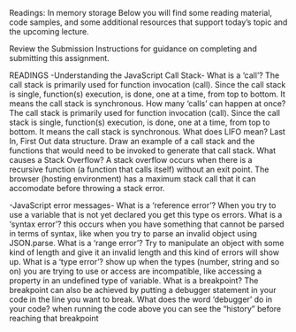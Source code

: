 Readings: In memory storage
Below you will find some reading material, code samples, and some additional resources that support today’s topic and the upcoming lecture.

Review the Submission Instructions for guidance on completing and submitting this assignment.

READINGS
-Understanding the JavaScript Call Stack-
What is a ‘call’?  The call stack is primarily used for function invocation (call). Since the call stack is single, function(s) execution, is done, one at a time, from top to bottom. It means the call stack is synchronous.
How many ‘calls’ can happen at once? The call stack is primarily used for function invocation (call). Since the call stack is single, function(s) execution, is done, one at a time, from top to bottom. It means the call stack is synchronous.
What does LIFO mean?  Last In, First Out data structure.
Draw an example of a call stack and the functions that would need to be invoked to generate that call stack.
What causes a Stack Overflow?  A stack overflow occurs when there is a recursive function (a function that calls itself) without an exit point. The browser (hosting environment) has a maximum stack call that it can accomodate before throwing a stack error.


-JavaScript error messages-
What is a ‘reference error’?  When you try to use a variable that is not yet declared you get this type os errors.
What is a ‘syntax error’?  this occurs when you have something that cannot be parsed in terms of syntax, like when you try to parse an invalid object using JSON.parse.
What is a ‘range error’? Try to manipulate an object with some kind of length and give it an invalid length and this kind of errors will show up.
What is a ‘type error’? show up when the types (number, string and so on) you are trying to use or access are incompatible, like accessing a property in an undefined type of variable.
What is a breakpoint? The breakpoint can also be achieved by putting a debugger statement in your code in the line you want to break.
What does the word ‘debugger’ do in your code? when running the code above you can see the “history” before reaching that breakpoint